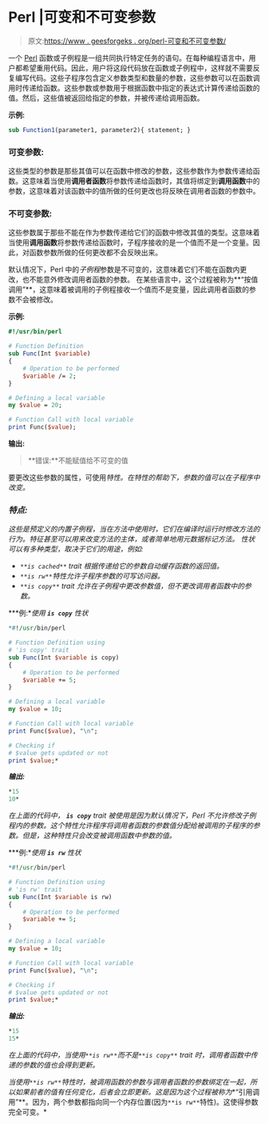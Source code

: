 # Perl |可变和不可变参数

> 原文:[https://www . geesforgeks . org/perl-可变和不可变参数/](https://www.geeksforgeeks.org/perl-mutable-and-immutable-parameters/)

一个 [Perl](https://www.geeksforgeeks.org/introduction-to-perl/) 函数或子例程是一组共同执行特定任务的语句。在每种编程语言中，用户都希望重用代码。因此，用户将这段代码放在函数或子例程中，这样就不需要反复编写代码。这些子程序包含定义参数类型和数量的参数，这些参数可以在函数调用时传递给函数。这些参数或参数用于根据函数中指定的表达式计算传递给函数的值。然后，这些值被返回给指定的参数，并被传递给调用函数。

**示例:**

```perl
sub Function1(parameter1, parameter2){ statement; }
```

### 可变参数:

这些类型的参数是那些其值可以在函数中修改的参数，这些参数作为参数传递给函数。这意味着当使用**调用者函数**将参数传递给函数时，其值将绑定到**调用函数**中的参数，这意味着对该函数中的值所做的任何更改也将反映在调用者函数的参数中。

### 不可变参数:

这些参数属于那些不能在作为参数传递给它们的函数中修改其值的类型。这意味着当使用**调用函数**将参数传递给函数时，子程序接收的是一个值而不是一个变量。因此，对函数参数所做的任何更改都不会反映出来。

默认情况下，Perl 中的*子例程*参数是不可变的，这意味着它们不能在函数内更改，也不能意外修改调用者函数的参数。
在某些语言中，这个过程被称为**“按值调用”**，这意味着被调用的子例程接收一个值而不是变量，因此调用者函数的参数不会被修改。

**示例:**

```perl
#!/usr/bin/perl

# Function Definition
sub Func(Int $variable)
{
    # Operation to be performed
    $variable /= 2; 
}

# Defining a local variable
my $value = 20;

# Function Call with local variable
print Func($value);
```

**输出:**

> **错误:**不能赋值给不可变的值

要更改这些参数的属性，可使用*特性。在特性的帮助下，参数的值可以在子程序中改变。*

### *特点:*

*这些是预定义的内置子例程，当在方法中使用时，它们在编译时运行时修改方法的行为。特征甚至可以用来改变方法的主体，或者简单地用元数据标记方法。
性状可以有多种类型，取决于它们的用途，例如:*

*   *`**is cached**` trait 根据传递给它的参数自动缓存函数的返回值。*
*   *`**is rw**`特性允许子程序参数的可写访问器。*
*   *`**is copy**` trait 允许在子例程中更改参数值，但不更改调用者函数中的参数。*

***例:**使用 **`is copy`** 性状*

```perl
*#!/usr/bin/perl

# Function Definition using
# 'is copy' trait
sub Func(Int $variable is copy)
{
    # Operation to be performed
    $variable += 5; 
}

# Defining a local variable
my $value = 10;

# Function Call with local variable
print Func($value), "\n";

# Checking if 
# $value gets updated or not
print $value;*
```

***输出:***

```perl
*15
10*
```

*在上面的代码中， **`is copy`** trait 被使用是因为默认情况下，Perl 不允许修改子例程内的参数。这个特性允许程序将调用者函数的参数值分配给被调用的子程序的参数。但是，这种特性只会改变被调用函数中参数的值。*

***例:**使用 **`is rw`** 性状*

```perl
*#!/usr/bin/perl

# Function Definition using
# 'is rw' trait
sub Func(Int $variable is rw)
{
    # Operation to be performed
    $variable += 5; 
}

# Defining a local variable
my $value = 10;

# Function Call with local variable
print Func($value), "\n";

# Checking if 
# $value gets updated or not
print $value;*
```

***输出:***

```perl
*15
15*
```

*在上面的代码中，当使用`**is rw**`而不是`**is copy**` trait 时，调用者函数中传递的参数的值也会得到更新。*

*当使用`**is rw**`特性时，被调用函数的参数与调用者函数的参数绑定在一起，所以如果前者的值有任何变化，后者会立即更新。这是因为这个过程被称为**“引用调用”**。因为，两个参数都指向同一个内存位置(因为`**is rw**`特性)。这使得参数完全可变。*